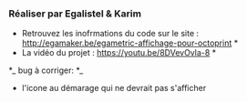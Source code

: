 ### Réaliser par Egalistel & Karim ###

* Retrouvez les inofrmations du code sur le site : http://egamaker.be/egametric-affichage-pour-octoprint *
* La vidéo du projet : https://youtu.be/8DVevOvla-8 *




*_ bug à corriger:  *_
- l'icone au démarage qui ne devrait pas s'afficher





